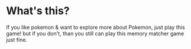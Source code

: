 # What's this?
If you like pokemon & want to explore more about Pokemon, just play this game!
but if you don't, than you still can play this memory matcher game just fine.